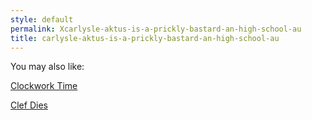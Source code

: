 ```yaml
---
style: default
permalink: Xcarlysle-aktus-is-a-prickly-bastard-an-high-school-au
title: carlysle-aktus-is-a-prickly-bastard-an-high-school-au
---
```

You may also like:

[Clockwork Time](http://scp-wiki.net/clockwork-time)

[Clef Dies](http://scp-wiki.net/clef-dies)
